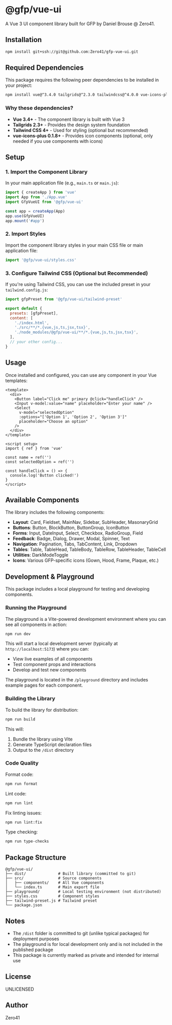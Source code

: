 # @gfp/vue-ui

A Vue 3 UI component library built for GFP by Daniel Brouse @ Zero41.

## Installation

```bash
npm install git+ssh://git@github.com:Zero41/gfp-vue-ui.git
```

## Required Dependencies

This package requires the following peer dependencies to be installed in your project:

```bash
npm install vue@^3.4.0 tailgrids@^2.3.0 tailwindcss@^4.0.0 vue-icons-plus@^0.1.8
```

### Why these dependencies?

- **Vue 3.4+** - The component library is built with Vue 3
- **Tailgrids 2.3+** - Provides the design system foundation
- **Tailwind CSS 4+** - Used for styling (optional but recommended)
- **vue-icons-plus 0.1.8+** - Provides icon components (optional, only needed if you use components with icons)

## Setup

### 1. Import the Component Library

In your main application file (e.g., `main.ts` or `main.js`):

```typescript
import { createApp } from 'vue'
import App from './App.vue'
import GfpVueUI from '@gfp/vue-ui'

const app = createApp(App)
app.use(GfpVueUI)
app.mount('#app')
```

### 2. Import Styles

Import the component library styles in your main CSS file or main application file:

```typescript
import '@gfp/vue-ui/styles.css'
```

### 3. Configure Tailwind CSS (Optional but Recommended)

If you're using Tailwind CSS, you can use the included preset in your `tailwind.config.js`:

```javascript
import gfpPreset from '@gfp/vue-ui/tailwind-preset'

export default {
  presets: [gfpPreset],
  content: [
    './index.html',
    './src/**/*.{vue,js,ts,jsx,tsx}',
    './node_modules/@gfp/vue-ui/**/*.{vue,js,ts,jsx,tsx}',
  ],
  // your other config...
}
```

## Usage

Once installed and configured, you can use any component in your Vue templates:

```vue
<template>
  <div>
    <Button label="Click me" primary @click="handleClick" />
    <Input v-model:value="name" placeholder="Enter your name" />
    <Select
      v-model="selectedOption"
      :options="['Option 1', 'Option 2', 'Option 3']"
      placeholder="Choose an option"
    />
  </div>
</template>

<script setup>
import { ref } from 'vue'

const name = ref('')
const selectedOption = ref('')

const handleClick = () => {
  console.log('Button clicked!')
}
</script>
```

## Available Components

The library includes the following components:

- **Layout**: Card, Fieldset, MainNav, Sidebar, SubHeader, MasonaryGrid
- **Buttons**: Button, BlockButton, ButtonGroup, IconButton
- **Forms**: Input, DateInput, Select, Checkbox, RadioGroup, Field
- **Feedback**: Badge, Dialog, Drawer, Modal, Spinner, Text
- **Navigation**: Pagination, Tabs, TabContent, Link, Dropdown
- **Tables**: Table, TableHead, TableBody, TableRow, TableHeader, TableCell
- **Utilities**: DarkModeToggle
- **Icons**: Various GFP-specific icons (Gown, Hood, Frame, Plaque, etc.)

## Development & Playground

This package includes a local playground for testing and developing components.

### Running the Playground

The playground is a Vite-powered development environment where you can see all components in action:

```bash
npm run dev
```

This will start a local development server (typically at `http://localhost:5173`) where you can:

- View live examples of all components
- Test component props and interactions
- Develop and test new components

The playground is located in the `/playground` directory and includes example pages for each component.

### Building the Library

To build the library for distribution:

```bash
npm run build
```

This will:

1. Bundle the library using Vite
2. Generate TypeScript declaration files
3. Output to the `/dist` directory

### Code Quality

Format code:

```bash
npm run format
```

Lint code:

```bash
npm run lint
```

Fix linting issues:

```bash
npm run lint:fix
```

Type checking:

```bash
npm run type-checks
```

## Package Structure

```
@gfp/vue-ui/
├── dist/              # Built library (committed to git)
├── src/               # Source components
│   ├── components/    # All Vue components
│   └── index.ts       # Main export file
├── playground/        # Local testing environment (not distributed)
├── styles.css         # Component styles
├── tailwind-preset.js # Tailwind preset
└── package.json
```

## Notes

- The `/dist` folder is committed to git (unlike typical packages) for deployment purposes
- The playground is for local development only and is not included in the published package
- This package is currently marked as private and intended for internal use

## License

UNLICENSED

## Author

Zero41
